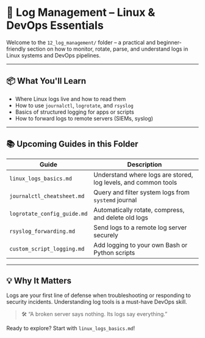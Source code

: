 # 📝 Log Management – Linux & DevOps Essentials

Welcome to the `12_log_management/` folder – a practical and beginner-friendly section on how to monitor, rotate, parse, and understand logs in Linux systems and DevOps pipelines.

---

## 📦 What You'll Learn
- Where Linux logs live and how to read them
- How to use `journalctl`, `logrotate`, and `rsyslog`
- Basics of structured logging for apps or scripts
- How to forward logs to remote servers (SIEMs, syslog)

---

## 📚 Upcoming Guides in this Folder
| Guide | Description |
|-------|-------------|
| `linux_logs_basics.md` | Understand where logs are stored, log levels, and common tools |
| `journalctl_cheatsheet.md` | Query and filter system logs from `systemd` journal |
| `logrotate_config_guide.md` | Automatically rotate, compress, and delete old logs |
| `rsyslog_forwarding.md` | Send logs to a remote log server securely |
| `custom_script_logging.md` | Add logging to your own Bash or Python scripts |

---

## 💡 Why It Matters
Logs are your first line of defense when troubleshooting or responding to security incidents. Understanding log tools is a must-have DevOps skill.

> 🛠️ “A broken server says nothing. Its logs say everything.”

Ready to explore? Start with `linux_logs_basics.md`!

